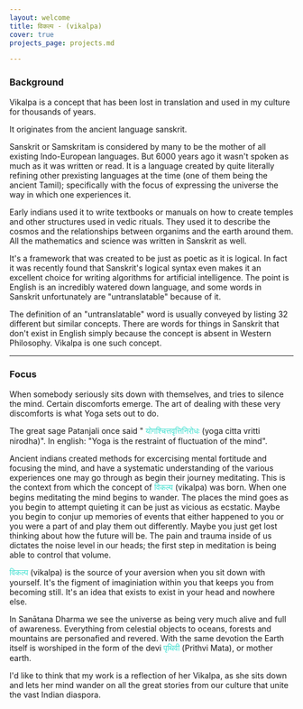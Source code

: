 ```yaml
---
layout: welcome
title: विकल्प - (vikalpa)
cover: true
projects_page: projects.md

---
```

<h3>Background</h3>
Vikalpa is a concept that has been lost in translation and used in my culture for thousands of years.

It originates from the ancient language sanskrit. 

Sanskrit or Samskritam is considered by many to be the mother of all existing Indo-European languages. But 6000 years ago it wasn't spoken as much as it was written or read. It is a language created by quite literally refining other prexisting languages at the time (one of them being the ancient Tamil); specifically with the focus of expressing the universe the way in which one experiences it.

Early indians used it to write textbooks or manuals on how to create temples and other structures used in vedic rituals. They used it to describe the cosmos and the relationships between organims and the earth around them. All the mathematics and science was written in Sanskrit as well. 

It's a framework that was created to be just as poetic as it is logical. In fact it was recently found that Sanskrit's logical syntax even makes it an excellent choice for writing algorithms for artificial intelligence. The point is English is an incredibly watered down language, and some words in Sanskrit unfortunately are "untranslatable" because of it. 

The definition of an "untranslatable" word is usually conveyed by listing 32 different but similar concepts. There are words for things in Sanskrit that don't exist in English simply because the concept is absent in Western Philosophy. Vikalpa is one such concept. 

---------------------------------------------------------------------------------------------------

<h3>Focus</h3>

When somebody seriously sits down with themselves, and tries to silence the mind. Certain discomforts emerge. The art of dealing with these very discomforts is what Yoga sets out to do. 

The great sage Patanjali once said " <span style="color:turquoise"> योगश्चित्तवृत्तिनिरोधः </span> (yoga citta vritti nirodha)". In english: "Yoga is the restraint of fluctuation of the mind".

Ancient indians created methods for excercising mental fortitude and focusing the mind, and have a systematic understanding of the various experiences one may go through as begin their journey meditating. This is the context from which the concept of  <span style="color:turquoise"> विकल्प </span> (vikalpa) was born. 
When one begins meditating the mind begins to wander. The places the mind goes as you begin to attempt quieting it can be just as vicious as ecstatic. Maybe you begin to conjur up memories of events that either happened to you or you were a part of and play them out differently. Maybe you just get lost thinking about how the future will be. The pain and trauma inside of us dictates the noise level in our heads; the first step in meditation is being able to control that volume. 

<span style="color:turquoise"> विकल्प </span> (vikalpa) is the source of your aversion when you sit down with yourself. It's the figment of imaginiation within you that keeps you from becoming still. It's an idea that exists to exist in your head and nowhere else. 

In Sanātana Dharma we see the universe as being very much alive and full of awareness. Everything from celestial objects to oceans, forests and mountains are personafied and revered. With the same devotion the Earth itself is worshiped in the form of the devi <span style="color:turquoise">पृथिवी</span> (Prithvi Mata), or mother earth. 

I'd like to think that my work is a reflection of her Vikalpa, as she sits down and lets her mind wander on all the great stories from our culture that unite the vast Indian diaspora. 





<!--projects-->



